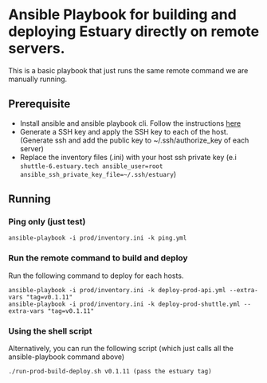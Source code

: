# Ansible Playbook for building and deploying Estuary directly on remote servers.

This is a basic playbook that just runs the same remote command we are manually running.

## Prerequisite
- Install ansible and ansible playbook cli. Follow the instructions [here](https://docs.ansible.com/ansible/latest/installation_guide/intro_installation.html)
- Generate a SSH key and apply the SSH key to each of the host. (Generate ssh and add the public key to ~/.ssh/authorize_key of each server)
- Replace the inventory files (.ini) with your host ssh private key (e.i `shuttle-6.estuary.tech ansible_user=root ansible_ssh_private_key_file=~/.ssh/estuary`)

## Running
### Ping only (just test)
```
ansible-playbook -i prod/inventory.ini -k ping.yml 
```

### Run the remote command to build and deploy
Run the following command to deploy for each hosts.
```
ansible-playbook -i prod/inventory.ini -k deploy-prod-api.yml --extra-vars "tag=v0.1.11"
ansible-playbook -i prod/inventory.ini -k deploy-prod-shuttle.yml --extra-vars "tag=v0.1.11"
```

### Using the shell script
Alternatively, you can run the following script (which just calls all the ansible-playbook command above)
```
./run-prod-build-deploy.sh v0.1.11 (pass the estuary tag)
```
